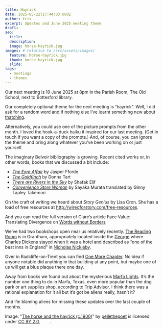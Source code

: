 ```yaml
---
title: Hayrick
date: 2025-05-22T17:44:03.000Z
author: tris
excerpt: Updates and June 2025 meeting theme
draft: 
seo:
  title:
  description:
  image: horse-hayrick.jpg
images: # relative to /src/assets/images/
  feature: horse-hayrick.jpg
  thumb: horse-hayrick.jpg
  slide:
tags:
  - meetings
  - themes
---
```


Our next meeting is 10 June 2025 at 8pm in the Parish Room, The Old School, next to Bottesford library. 

Our completely optional theme for the next meeting is “hayrick”. Well, I did ask for a random word and if nothing else I’ve learnt something new about [thatching](https://thatchinginfo.com/thatching-ricks-stacks-in-britain).

Alternatively, you could use one of the picture prompts from the other month. I loved the hook-a-duck haiku it inspired for our last meeting. (Get in touch if you want a copy of the prompts.) And, of course, you can ignore the theme and bring along whatever you’ve been working on or just yourself.


The imaginary Belvoir bibliography is growing. Recent cited works or, in other words, books that we discussed a bit include:

- [_The Eyre Affair_](https://www.jasperfforde.com/subindex/tn1subindex.html) by Jasper Fforde
- [_The Goldfinch_](https://www.pulitzer.org/winners/donna-tartt) by Donna Tart 
- [_There are Rivers in the Sky_](https://www.penguin.co.uk/books/316776/there-are-rivers-in-the-sky-by-shafak-elif/9780241988749) by Shafak Elif
- [_Convenience Store Woman_](https://granta.com/products/convenience-store-woman) by Sayaka Murata translated by Ginny Tapley Takemori

On the craft of writing we heard about _Story Genius_ by Lisa Cron. She has a load of free resources at http://wiredforstory.com/free-resources. 

And you can read the full version of Clare’s article Face Value: Translating Divergence on [Words without Borders](https://wordswithoutborders.org/read/article/2025-02/face-value-translating-divergence-clare-richards)

We’ve had two bookshops open near us relatively recently. [The Reading Room](https://the-reading-room-grantham.square.site) is in Grantham, appropriately located inside the [George](https://www.granthamcivicsociety.co.uk/charles-dickens) where Charles Dickens stayed when it was a hotel and described as “one of the best inns in England” in [Nicholas Nickleby](https://standardebooks.org/ebooks/charles-dickens/nicholas-nickleby).

Over in Radcliffe-on-Trent you can find [One More Chapter](https://www.onemorechapter.shop). No idea if anyone notable did anything in that building at any point, but maybe one of us will get a blue plaque there one day. 

Away from books we found out about the mysterious [Marfa Lights](https://www.cityofmarfa.com/visit/page/marfa-lights). It’s the number one thing to do in Marfa, Texas, even more popular than the dog park or art supplies shop, according to [Trip Advisor](https://www.tripadvisor.com/Attractions-g56230-Activities-Marfa_Texas.html). I think there was a rational explanation for it all but it’s got be aliens really, hasn’t it? 

And I’m blaming aliens for missing these updates over the last couple of months. 
<p class="attribution">Image: "<a rel="noopener noreferrer" href="https://www.flickr.com/photos/47201412@N02/20176597928">The horse and the hayrick (c.1900)</a>" by <a rel="noopener noreferrer" href="https://www.flickr.com/photos/47201412@N02">pellethepoet</a> is licensed under <a rel="noopener noreferrer" href="https://creativecommons.org/licenses/by/2.0/?ref=openverse">CC BY 2.0 <img src="https://mirrors.creativecommons.org/presskit/icons/cc.svg" style="height: 1em; margin-right: 0.125em; display: inline;" /><img src="https://mirrors.creativecommons.org/presskit/icons/by.svg" style="height: 1em; margin-right: 0.125em; display: inline;" /></a>.</p>
